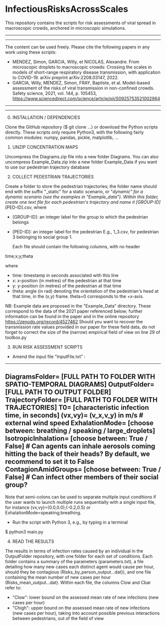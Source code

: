 # InfectiousRisksAcrossScales
This repository contains the scripts for risk assessments of viral spread in macroscopic crowds, anchored in microscopic simulations.
******************************************************
******************************************************
The content can be used freely. Please cite the following papers in any work using these scripts:
* MENDEZ, Simon, GARCIA, Willy, et NICOLAS, Alexandre. From microscopic droplets to macroscopic crowds: Crossing the scales in models of short-range respiratory disease transmission, with application to COVID-19. arXiv preprint arXiv:2208.03147, 2022.
* GARCIA, Willy, MENDEZ, Simon, FRAY, Baptiste, et al. Model-based assessment of the risks of viral transmission in non-confined crowds. Safety science, 2021, vol. 144, p. 105453, https://www.sciencedirect.com/science/article/pii/S0925753521002964
******************************************************
******************************************************

0) INSTALLATION / DEPENDENCIES

Clone the GitHub repository ($ git clone ...) or download the Python scripts directly.
These scripts only require Python3, with the following fairly common modules: numpy, pandas, pickle, matplotlib, ...

1) UNZIP CONCENTRATION MAPS

 Uncompress the Diagrams.zip file into a new folder Diagrams.
 You can also uncompress Example_Data.zip into a new folder Example_Data if you want to use our pedestrian trajectory database

2) COLLECT PEDESTRIAN TRAJECTORIES

Create a folder to store the pedestrian trajectories; the folder name should end with the suffix "_static" for a static scenario, or "_dynamic" for a dynamic scenario (see the examples in "Example_data").
Within this folder, create one text file for each pedestrian's trajectory and name it [GROUP-ID]_[PED-ID].csv, where
* [GROUP-ID]: an integer label for the group to which the pedestrian belongs 
* [PED-ID]: an integer label for the pedestrian 
E.g., 1_3.csv, for pedestrian 3 belonging to social group 1.

	Each file should contain the following columns, with no header
	
time;x;y;theta

where
* time: timestamp in seconds associated with this line
* x: x-position (in metres) of the pedestrian at that time
* y: y-position (in metres) of the pedestrian at that time
* theta: angle (in rad) denoting the orientation of the pedestrian's head at that time, in the (x,y) frame. theta=0 corresponds to the +x-axis.

NB: Example data are proposed in the "Example_Data" directory. These correspond to the data of the 2021 paper referenced below; further information can be found in the paper and in the online repository https://zenodo.org/record/4527462
Should you want to recover the transmission rate values provided in our paper for these field data, do not forget to correct the size of the (narrow) empirical field of view on line 29 of toolbox.py

3) RUN RISK ASSESSMENT SCRIPTS

* Amend the input file "InputFile.txt" : 
--------------------------------------
DiagramsFolder= [FULL PATH TO FOLDER WITH SPATIO-TEMPORAL DIAGRAMS]
OutputFolder= [FULL PATH TO OUTPUT FOLDER]
TrajectoryFolder= [FULL PATH TO FOLDER WITH TRAJECTORIES]
T0= [characteristic infection time, in seconds]
(vx,vy)= (v_x,v_y) in m/s # external wind speed
ExhalationMode= [choose between: breathing / speaking / large\_droplets]
IsotropicInhalation= [choose between: True / False] # Can agents can inhale aerosols coming hitting the back of their heads? By default, we recommend to set it to False
ContagionAmidGroups= [choose between: True / False] # Can infect other members of their social group?
--------------------------------------

Note that semi-colons can be used to separate multiple input conditions if the user wants to launch multiple runs sequentially with a single input file, for instance (vx,vy)=(0.0,0.0);(-0.2,0.5) or ExhalationMode=speaking;breathing.

* Run the script with Python 3, e.g., by typing in a terminal

$ python3 main.py

4) READ THE RESULTS

The results in terms of infection rates caused by an individual in the OutputFolder repository, with one folder for each set of conditions. Each folder contains a summary of the parameters (parameters.txt), a file detailing how many new cases each distinct agent would cause per hour, should they be contagious (Risks_by_person_output...dat}), and one file containing the mean number of new cases per hour (Risks_mean_output...dat). Within each file, the columns Clow and Cbar refer to:
* "Clow": lower bound on the assessed mean rate of new infections (new cases per hour)
* "Chigh": upper bound on the assessed mean rate of new infections (new cases per hour), taking into account possible previous interactions between pedestrians, out of the field of view
